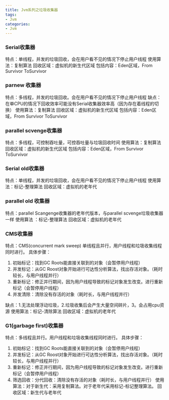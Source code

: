 ```yaml
---
title: Jvm系列之垃圾收集器
tags:
- Jvm
categories:
- Jvm
---
```




### Serial收集器
特点：单线程，并发的垃圾回收，会在用户看不见的情况下停止用户线程
使用算法：复制算法
回收区域：虚拟机的新生代区域
包括内容：Eden区域，From Survivor  ToSurvivor

### parnew 收集器
特点：多线程，并发的垃圾回收。会在用户看不见的情况下停止用户线程
缺点：在单CPU的情况下回收效率可能没有Serial收集器效率高（因为存在着线程的切换）
使用算法：复制算法
回收区域：虚拟机的新生代区域
包括内容：Eden区域，From Survivor  ToSurvivor

### parallel scvenge收集器
特点：多线程，可控制吞吐量，可控吞吐量与垃圾回收时间
使用算法：复制算法
回收区域：虚拟机的新生代区域
包括内容：Eden区域，From Survivor  ToSurvivor


### Serial old收集器
特点：单线程，并发的垃圾回收，会在用户看不见的情况下停止用户线程
使用算法：标记-整理算法
回收区域：虚拟机的老年代

### parallel old 收集器
特点：parallel Scangenge收集器的老年代版本，与parallel scvenge垃圾收集器一样
使用算法 ：标记-整理算法
回收区域：虚拟机的老年代


### CMS收集器
特点：CMS(concurrent mark sweep) 单线程且并行，用户线程和垃圾收集线程同时进行。
具体步骤：
1. 初始标记：找到GC Roots能直接关联到的对象（会暂停用户线程）
2. 并发标记：从GC Roost对象开始进行可达性分析算法，找出存活对象。（耗时较长，与用户线程并行）
3. 重新标记：修正并行期间，因为用户线程导致的标记对象发生改变。进行重新标记（会暂停用户线程）
4. 并发清除：清除没有存活的对象（耗时长，与用户线程并行）

缺点：1.无法处理浮动垃圾，2.垃圾收集后会产生大量空间碎片，3。会占用cpu资源
使用算法：标记-清除算法
回收区域：虚拟机的老年代


### G1(garbage first)收集器
特点：多线程且并行。用户线程和垃圾收集线程同时进行。
具体步骤：
1. 初始标记：找到GC Roots能直接关联到的对象（会暂停用户线程）
2. 并发标记：从GC Roost对象开始进行可达性分析算法，找出存活对象。（耗时较长，与用户线程并行）
3. 重新标记：修正并行期间，因为用户线程导致的标记对象发生改变。进行重新标记（会暂停用户线程）
4. 筛选回收：分代回收：清除没有存活的对象（耗时长，与用户线程并行）
使用算法：对于新生代：采用复制算法。对于老年代采用标记-标记整理算法。
回收区域：新生代与老年代

